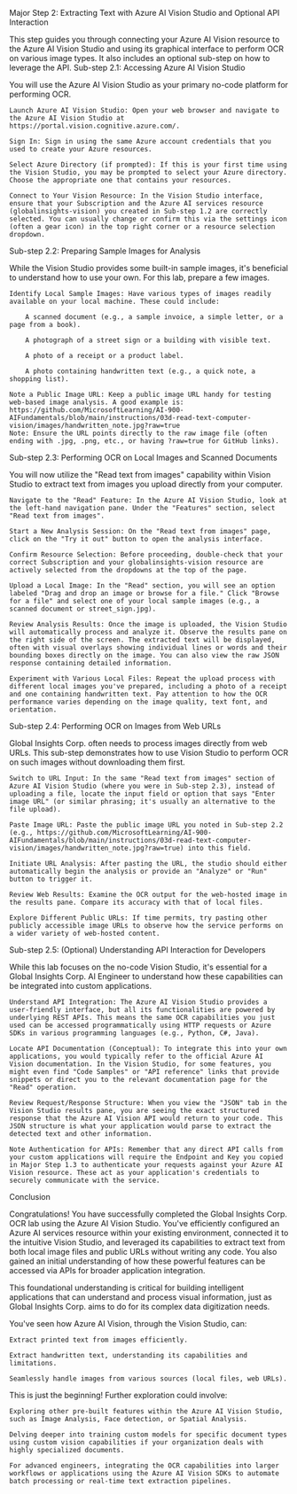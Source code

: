 Major Step 2: Extracting Text with Azure AI Vision Studio and Optional API Interaction

This step guides you through connecting your Azure AI Vision resource to the Azure AI Vision Studio and using its graphical interface to perform OCR on various image types. It also includes an optional sub-step on how to leverage the API.
Sub-step 2.1: Accessing Azure AI Vision Studio

You will use the Azure AI Vision Studio as your primary no-code platform for performing OCR.

    Launch Azure AI Vision Studio: Open your web browser and navigate to the Azure AI Vision Studio at https://portal.vision.cognitive.azure.com/.

    Sign In: Sign in using the same Azure account credentials that you used to create your Azure resources.

    Select Azure Directory (if prompted): If this is your first time using the Vision Studio, you may be prompted to select your Azure directory. Choose the appropriate one that contains your resources.

    Connect to Your Vision Resource: In the Vision Studio interface, ensure that your Subscription and the Azure AI services resource (globalinsights-vision) you created in Sub-step 1.2 are correctly selected. You can usually change or confirm this via the settings icon (often a gear icon) in the top right corner or a resource selection dropdown.

Sub-step 2.2: Preparing Sample Images for Analysis

While the Vision Studio provides some built-in sample images, it's beneficial to understand how to use your own. For this lab, prepare a few images.

    Identify Local Sample Images: Have various types of images readily available on your local machine. These could include:

        A scanned document (e.g., a sample invoice, a simple letter, or a page from a book).

        A photograph of a street sign or a building with visible text.

        A photo of a receipt or a product label.

        A photo containing handwritten text (e.g., a quick note, a shopping list).

    Note a Public Image URL: Keep a public image URL handy for testing web-based image analysis. A good example is:
    https://github.com/MicrosoftLearning/AI-900-AIFundamentals/blob/main/instructions/03d-read-text-computer-vision/images/handwritten_note.jpg?raw=true
    Note: Ensure the URL points directly to the raw image file (often ending with .jpg, .png, etc., or having ?raw=true for GitHub links).

Sub-step 2.3: Performing OCR on Local Images and Scanned Documents

You will now utilize the "Read text from images" capability within Vision Studio to extract text from images you upload directly from your computer.

    Navigate to the "Read" Feature: In the Azure AI Vision Studio, look at the left-hand navigation pane. Under the "Features" section, select "Read text from images".

    Start a New Analysis Session: On the "Read text from images" page, click on the "Try it out" button to open the analysis interface.

    Confirm Resource Selection: Before proceeding, double-check that your correct Subscription and your globalinsights-vision resource are actively selected from the dropdowns at the top of the page.

    Upload a Local Image: In the "Read" section, you will see an option labeled "Drag and drop an image or browse for a file." Click "Browse for a file" and select one of your local sample images (e.g., a scanned document or street_sign.jpg).

    Review Analysis Results: Once the image is uploaded, the Vision Studio will automatically process and analyze it. Observe the results pane on the right side of the screen. The extracted text will be displayed, often with visual overlays showing individual lines or words and their bounding boxes directly on the image. You can also view the raw JSON response containing detailed information.

    Experiment with Various Local Files: Repeat the upload process with different local images you've prepared, including a photo of a receipt and one containing handwritten text. Pay attention to how the OCR performance varies depending on the image quality, text font, and orientation.

Sub-step 2.4: Performing OCR on Images from Web URLs

Global Insights Corp. often needs to process images directly from web URLs. This sub-step demonstrates how to use Vision Studio to perform OCR on such images without downloading them first.

    Switch to URL Input: In the same "Read text from images" section of Azure AI Vision Studio (where you were in Sub-step 2.3), instead of uploading a file, locate the input field or option that says "Enter image URL" (or similar phrasing; it's usually an alternative to the file upload).

    Paste Image URL: Paste the public image URL you noted in Sub-step 2.2 (e.g., https://github.com/MicrosoftLearning/AI-900-AIFundamentals/blob/main/instructions/03d-read-text-computer-vision/images/handwritten_note.jpg?raw=true) into this field.

    Initiate URL Analysis: After pasting the URL, the studio should either automatically begin the analysis or provide an "Analyze" or "Run" button to trigger it.

    Review Web Results: Examine the OCR output for the web-hosted image in the results pane. Compare its accuracy with that of local files.

    Explore Different Public URLs: If time permits, try pasting other publicly accessible image URLs to observe how the service performs on a wider variety of web-hosted content.

Sub-step 2.5: (Optional) Understanding API Interaction for Developers

While this lab focuses on the no-code Vision Studio, it's essential for a Global Insights Corp. AI Engineer to understand how these capabilities can be integrated into custom applications.

    Understand API Integration: The Azure AI Vision Studio provides a user-friendly interface, but all its functionalities are powered by underlying REST APIs. This means the same OCR capabilities you just used can be accessed programmatically using HTTP requests or Azure SDKs in various programming languages (e.g., Python, C#, Java).

    Locate API Documentation (Conceptual): To integrate this into your own applications, you would typically refer to the official Azure AI Vision documentation. In the Vision Studio, for some features, you might even find "Code Samples" or "API reference" links that provide snippets or direct you to the relevant documentation page for the "Read" operation.

    Review Request/Response Structure: When you view the "JSON" tab in the Vision Studio results pane, you are seeing the exact structured response that the Azure AI Vision API would return to your code. This JSON structure is what your application would parse to extract the detected text and other information.

    Note Authentication for APIs: Remember that any direct API calls from your custom applications will require the Endpoint and Key you copied in Major Step 1.3 to authenticate your requests against your Azure AI Vision resource. These act as your application's credentials to securely communicate with the service.

Conclusion

Congratulations! You have successfully completed the Global Insights Corp. OCR lab using the Azure AI Vision Studio. You've efficiently configured an Azure AI services resource within your existing environment, connected it to the intuitive Vision Studio, and leveraged its capabilities to extract text from both local image files and public URLs without writing any code. You also gained an initial understanding of how these powerful features can be accessed via APIs for broader application integration.

This foundational understanding is critical for building intelligent applications that can understand and process visual information, just as Global Insights Corp. aims to do for its complex data digitization needs.

You've seen how Azure AI Vision, through the Vision Studio, can:

    Extract printed text from images efficiently.

    Extract handwritten text, understanding its capabilities and limitations.

    Seamlessly handle images from various sources (local files, web URLs).

This is just the beginning! Further exploration could involve:

    Exploring other pre-built features within the Azure AI Vision Studio, such as Image Analysis, Face detection, or Spatial Analysis.

    Delving deeper into training custom models for specific document types using custom vision capabilities if your organization deals with highly specialized documents.

    For advanced engineers, integrating the OCR capabilities into larger workflows or applications using the Azure AI Vision SDKs to automate batch processing or real-time text extraction pipelines.